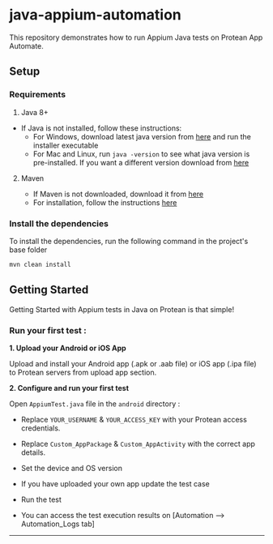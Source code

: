 # java-appium-automation

This repository demonstrates how to run Appium Java tests on Protean App Automate.

## Setup

### Requirements

1. Java 8+

- If Java is not installed, follow these instructions:
    - For Windows, download latest java version from [here](https://java.com/en/download/) and run the installer executable
    - For Mac and Linux, run `java -version` to see what java version is pre-installed. If you want a different version download from [here](https://java.com/en/download/)

2. Maven

    - If Maven is not downloaded, download it from [here](https://maven.apache.org/download.cgi)
    - For installation, follow the instructions [here](https://maven.apache.org/install.html)

### Install the dependencies

To install the dependencies, run the following command in the project's base folder

```cmd
mvn clean install
```

## Getting Started

Getting Started with Appium tests in Java on Protean is that simple!

### Run your first test :

**1. Upload your Android or iOS App**

Upload and install your Android app (.apk or .aab file) or iOS app (.ipa file) to Protean servers from upload app section.

**2. Configure and run your first test**

Open `AppiumTest.java` file in the `android` directory :

- Replace `YOUR_USERNAME` & `YOUR_ACCESS_KEY` with your Protean access credentials.

- Replace `Custom_AppPackage` & `Custom_AppActivity` with the correct app details.

- Set the device and OS version

- If you have uploaded your own app update the test case

- Run the test

- You can access the test execution results on [Automation --> Automation_Logs tab]

---
